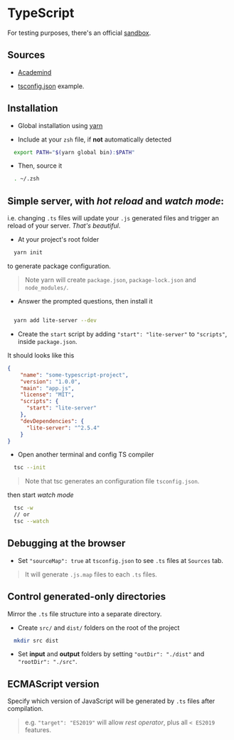 # TypeScript
For testing purposes, there's an official [sandbox](https://www.typescriptlang.org/play/index.html).

## Sources

- [Academind](https://www.youtube.com/watch?v=BwuLxPH8IDs)

- [tsconfig.json](https://raw.githubusercontent.com/komurapp/references/master/typescript/tsconfig.json) example.

## Installation

- Global installation using [yarn](https://classic.yarnpkg.com/en/docs/cli/global/)

- Include at your `zsh` file, if **not** automatically detected

```bash
  export PATH="$(yarn global bin):$PATH"
```

- Then, source it

```bash
  . ~/.zsh
```

## Simple server, with *hot reload* and *watch mode*:
i.e. changing `.ts` files will update your `.js` generated files and trigger an reload of your server. *That's beautiful*.

- At your project's root folder

```bash
  yarn init
```

to generate package configuration.

> Note yarn will create `package.json`, `package-lock.json` and `node_modules/`.

- Answer the  prompted questions, then install it

```bash

  yarn add lite-server --dev
```

- Create the `start` script by adding `"start": "lite-server"` to `"scripts"`, inside `package.json`.

It should looks like this

```json
{
    "name": "some-typescript-project",
    "version": "1.0.0",
    "main": "app.js",
    "license": "MIT",
    "scripts": {
      "start": "lite-server"
    },
    "devDependencies": {
      "lite-server": "^2.5.4"
    }
}
```

- Open another terminal and config TS compiler

```bash
  tsc --init
```

> Note that tsc generates an configuration file `tsconfig.json`.

then start *watch mode*

```bash
  tsc -w
  // or
  tsc --watch
```

## Debugging at the browser

- Set `"sourceMap": true` at `tsconfig.json` to see `.ts` files at `Sources` tab.

> It will generate `.js.map` files to each `.ts` files.

## Control generated-only directories

Mirror the `.ts` file structure into a separate directory.

- Create `src/` and `dist/` folders on the root of the project
```bash
  mkdir src dist
```

- Set **input** and **output** folders by setting `"outDir": "./dist"` and `"rootDir": "./src"`.

## ECMAScript version

Specify which version of JavaScript will be generated by `.ts` files after compilation.

> e.g. `"target": "ES2019"` will allow *rest operator*, plus all `< ES2019` features.

